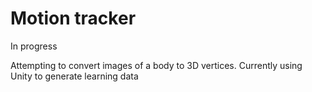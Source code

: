 # Motion tracker

In progress

Attempting to convert images of a body to 3D vertices. Currently using Unity to generate learning data
